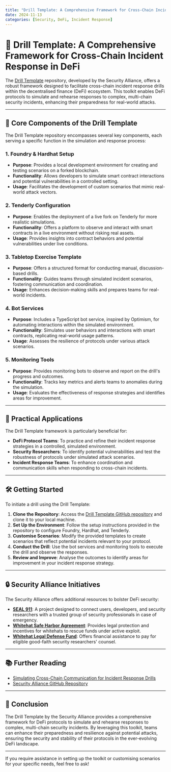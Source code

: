 ```yaml
---
title: "Drill Template: A Comprehensive Framework for Cross-Chain Incident Response in DeFi"
date: 2024-11-13
categories: [Security, DeFi, Incident Response]
---
```


# 🔧 Drill Template: A Comprehensive Framework for Cross-Chain Incident Response in DeFi

The [Drill Template](https://github.com/security-alliance/drill-template) repository, developed by the Security Alliance, offers a robust framework designed to facilitate cross-chain incident response drills within the decentralised finance (DeFi) ecosystem. This toolkit enables DeFi protocols to simulate and rehearse responses to complex, multi-chain security incidents, enhancing their preparedness for real-world attacks.

---

## 🧱 Core Components of the Drill Template

The Drill Template repository encompasses several key components, each serving a specific function in the simulation and response process:

### 1. Foundry & Hardhat Setup

- **Purpose**: Provides a local development environment for creating and testing scenarios on a forked blockchain.
- **Functionality**: Allows developers to simulate smart contract interactions and potential vulnerabilities in a controlled setting.
- **Usage**: Facilitates the development of custom scenarios that mimic real-world attack vectors.

### 2. Tenderly Configuration

- **Purpose**: Enables the deployment of a live fork on Tenderly for more realistic simulations.
- **Functionality**: Offers a platform to observe and interact with smart contracts in a live environment without risking real assets.
- **Usage**: Provides insights into contract behaviors and potential vulnerabilities under live conditions.

### 3. Tabletop Exercise Template

- **Purpose**: Offers a structured format for conducting manual, discussion-based drills.
- **Functionality**: Guides teams through simulated incident scenarios, fostering communication and coordination.
- **Usage**: Enhances decision-making skills and prepares teams for real-world incidents.

### 4. Bot Services

- **Purpose**: Includes a TypeScript bot service, inspired by Optimism, for automating interactions within the simulated environment.
- **Functionality**: Simulates user behaviors and interactions with smart contracts, replicating real-world usage patterns.
- **Usage**: Assesses the resilience of protocols under various attack scenarios.

### 5. Monitoring Tools

- **Purpose**: Provides monitoring bots to observe and report on the drill's progress and outcomes.
- **Functionality**: Tracks key metrics and alerts teams to anomalies during the simulation.
- **Usage**: Evaluates the effectiveness of response strategies and identifies areas for improvement.

---

## 🧠 Practical Applications

The Drill Template framework is particularly beneficial for:

- **DeFi Protocol Teams**: To practice and refine their incident response strategies in a controlled, simulated environment.
- **Security Researchers**: To identify potential vulnerabilities and test the robustness of protocols under simulated attack scenarios.
- **Incident Response Teams**: To enhance coordination and communication skills when responding to cross-chain incidents.

---

## 🛠️ Getting Started

To initiate a drill using the Drill Template:

1. **Clone the Repository**: Access the [Drill Template GitHub repository](https://github.com/security-alliance/drill-template) and clone it to your local machine.
2. **Set Up the Environment**: Follow the setup instructions provided in the repository to configure Foundry, Hardhat, and Tenderly.
3. **Customise Scenarios**: Modify the provided templates to create scenarios that reflect potential incidents relevant to your protocol.
4. **Conduct the Drill**: Use the bot services and monitoring tools to execute the drill and observe the responses.
5. **Review and Improve**: Analyse the outcomes to identify areas for improvement in your incident response strategy.

---

## 🔒 Security Alliance Initiatives

The Security Alliance offers additional resources to bolster DeFi security:

- **[SEAL 911](https://www.securityalliance.org/seal-911)**: A project designed to connect users, developers, and security researchers with a trusted group of security professionals in case of emergency.
- **[Whitehat Safe Harbor Agreement](https://www.securityalliance.org/whitehat-safe-harbor)**: Provides legal protection and incentives for whitehats to rescue funds under active exploit.
- **[Whitehat Legal Defense Fund](https://www.securityalliance.org/whitehat-legal-defense-fund)**: Offers financial assistance to pay for eligible good-faith security researchers' counsel.

---

## 📚 Further Reading

- [Simulating Cross-Chain Communication for Incident Response Drills](https://www.securityalliance.org/news/multichain-drills)
- [Security Alliance GitHub Repository](https://github.com/security-alliance)

---

## 🧩 Conclusion

The Drill Template by the Security Alliance provides a comprehensive framework for DeFi protocols to simulate and rehearse responses to complex, multi-chain security incidents. By leveraging this toolkit, teams can enhance their preparedness and resilience against potential attacks, ensuring the security and stability of their protocols in the ever-evolving DeFi landscape.

---

If you require assistance in setting up the toolkit or customising scenarios for your specific needs, feel free to ask!
